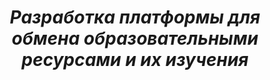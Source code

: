 ***<h1 align = "center">Разработка платформы для обмена образовательными ресурсами и их изучения</a>***

